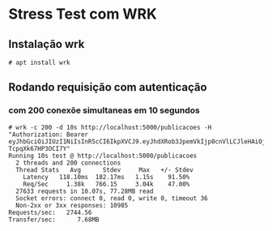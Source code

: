 # Stress Test com WRK
## Instalação wrk

```
# apt install wrk
```
  

## Rodando requisição com autenticação
### com 200 conexõe simultaneas em 10 segundos
```
# wrk -c 200 -d 10s http://localhost:5000/publicacoes -H "Authorization: Bearer eyJhbGciOiJIUzI1NiIsInR5cCI6IkpXVCJ9.eyJhdXRob3JpemVkIjp0cnVlLCJleHAiOjE2Nzc5MTMzOTksInVzdWFyaW9JZCI6MX0.mueLwVKXjGAImJfmCweos3Osro-TcpqXk67HP3OCI7Y"
Running 10s test @ http://localhost:5000/publicacoes
  2 threads and 200 connections
  Thread Stats   Avg      Stdev     Max   +/- Stdev
    Latency   118.10ms  182.17ms   1.15s    91.50%
    Req/Sec     1.38k   766.15     3.04k    47.00%
  27633 requests in 10.07s, 77.28MB read
  Socket errors: connect 0, read 0, write 0, timeout 36
  Non-2xx or 3xx responses: 10985
Requests/sec:   2744.56
Transfer/sec:      7.68MB
```
